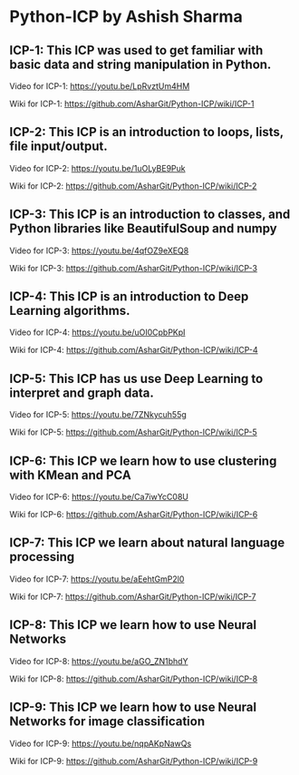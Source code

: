 # Python-ICP by Ashish Sharma


## ICP-1: This ICP was used to get familiar with basic data and string manipulation in Python. 

Video for ICP-1: https://youtu.be/LpRvztUm4HM

Wiki for ICP-1: https://github.com/AsharGit/Python-ICP/wiki/ICP-1



## ICP-2: This ICP is an introduction to loops, lists, file input/output.

Video for ICP-2: https://youtu.be/1uOLyBE9Puk

Wiki for ICP-2:  https://github.com/AsharGit/Python-ICP/wiki/ICP-2



## ICP-3: This ICP is an introduction to classes, and Python libraries like BeautifulSoup and numpy

Video for ICP-3: https://youtu.be/4qfOZ9eXEQ8

Wiki for ICP-3:  https://github.com/AsharGit/Python-ICP/wiki/ICP-3


## ICP-4: This ICP is an introduction to Deep Learning algorithms.

Video for ICP-4: https://youtu.be/uOI0CpbPKpI

Wiki for ICP-4:  https://github.com/AsharGit/Python-ICP/wiki/ICP-4


## ICP-5: This ICP has us use Deep Learning to interpret and graph data.

Video for ICP-5: https://youtu.be/7ZNkycuh55g

Wiki for ICP-5:  https://github.com/AsharGit/Python-ICP/wiki/ICP-5


## ICP-6: This ICP we learn how to use clustering with KMean and PCA

Video for ICP-6: https://youtu.be/Ca7iwYcC08U

Wiki for ICP-6:  https://github.com/AsharGit/Python-ICP/wiki/ICP-6


## ICP-7: This ICP we learn about natural language processing

Video for ICP-7: https://youtu.be/aEehtGmP2l0

Wiki for ICP-7:  https://github.com/AsharGit/Python-ICP/wiki/ICP-7


## ICP-8: This ICP we learn how to use Neural Networks

Video for ICP-8: https://youtu.be/aGO_ZN1bhdY

Wiki for ICP-8:  https://github.com/AsharGit/Python-ICP/wiki/ICP-8


## ICP-9: This ICP we learn how to use Neural Networks for image classification

Video for ICP-9: https://youtu.be/nqpAKpNawQs

Wiki for ICP-9:  https://github.com/AsharGit/Python-ICP/wiki/ICP-9
